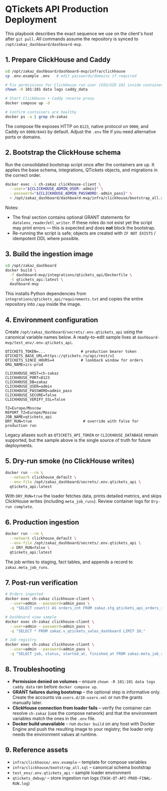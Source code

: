 ﻿# QTickets API Production Deployment

This playbook describes the exact sequence we use on the client's host after `git pull`. All commands assume the repository is synced to `/opt/zakaz_dashboard/dashboard-mvp`.

## 1. Prepare ClickHouse and Caddy

```bash
cd /opt/zakaz_dashboard/dashboard-mvp/infra/clickhouse
cp .env.example .env   # edit passwords/domains if required

# Fix permissions for ClickHouse run user (UID/GID 101 inside container)
chown -R 101:101 data logs caddy_data

# Start ClickHouse + Caddy reverse proxy
docker compose up -d

# Confirm containers are healthy
docker ps -a | grep ch-zakaz
```

The compose file exposes HTTP on `8123`, native protocol on `9000`, and Caddy on `8080/8443` by default. Adjust the `.env` file if you need alternative ports or domains.

## 2. Bootstrap the ClickHouse schema

Run the consolidated bootstrap script once after the containers are up. It applies the base schema, integrations, QTickets objects, and migrations in the correct order.

```bash
docker exec -i ch-zakaz clickhouse-client \
  --user="${CLICKHOUSE_ADMIN_USER:-admin}" \
  --password="${CLICKHOUSE_ADMIN_PASSWORD:-admin_pass}" \
  < /opt/zakaz_dashboard/dashboard-mvp/infra/clickhouse/bootstrap_all.sql
```

Notes:
- The final section contains optional GRANT statements for `datalens_reader`/`etl_writer`. If these roles do not exist yet the script may print errors — this is expected and does **not** block the bootstrap.
- Re-running the script is safe; objects are created with `IF NOT EXISTS` / idempotent DDL where possible.

## 3. Build the ingestion image

```bash
cd /opt/zakaz_dashboard
docker build \
  -f dashboard-mvp/integrations/qtickets_api/Dockerfile \
  -t qtickets_api:latest \
  dashboard-mvp
```

This installs Python dependencies from `integrations/qtickets_api/requirements.txt` and copies the entire repository into `/app` inside the image.

## 4. Environment configuration

Create `/opt/zakaz_dashboard/secrets/.env.qtickets_api` using the canonical variable names below. A ready-to-edit sample lives at `dashboard-mvp/test_env/.env.qtickets_api`.

```dotenv
QTICKETS_TOKEN=...                # production bearer token
QTICKETS_BASE_URL=https://qtickets.ru/api/rest/v1
QTICKETS_SINCE_HOURS=4            # lookback window for orders
ORG_NAME=irs-prod

CLICKHOUSE_HOST=ch-zakaz
CLICKHOUSE_PORT=8123
CLICKHOUSE_DB=zakaz
CLICKHOUSE_USER=admin
CLICKHOUSE_PASSWORD=admin_pass
CLICKHOUSE_SECURE=false
CLICKHOUSE_VERIFY_SSL=false

TZ=Europe/Moscow
REPORT_TZ=Europe/Moscow
JOB_NAME=qtickets_api
DRY_RUN=true                       # override with false for production run
```

Legacy aliases such as `QTICKETS_API_TOKEN` or `CLICKHOUSE_DATABASE` remain supported, but the sample above is the single source of truth for future deployments.

## 5. Dry-run smoke (no ClickHouse writes)

```bash
docker run --rm \
  --network clickhouse_default \
  --env-file /opt/zakaz_dashboard/secrets/.env.qtickets_api \
  qtickets_api:latest
```

With `DRY_RUN=true` the loader fetches data, prints detailed metrics, and skips ClickHouse writes (including `meta_job_runs`). Review container logs for `Dry-run complete`.

## 6. Production ingestion

```bash
docker run --rm \
  --network clickhouse_default \
  --env-file /opt/zakaz_dashboard/secrets/.env.qtickets_api \
  -e DRY_RUN=false \
  qtickets_api:latest
```

The job writes to staging, fact tables, and appends a record to `zakaz.meta_job_runs`.

## 7. Post-run verification

```bash
# Orders ingested
docker exec ch-zakaz clickhouse-client \
  --user=admin --password=admin_pass \
  -q "SELECT count() AS orders_cnt FROM zakaz.stg_qtickets_api_orders_raw;"

# Dashboard view sample
docker exec ch-zakaz clickhouse-client \
  --user=admin --password=admin_pass \
  -q "SELECT * FROM zakaz.v_qtickets_sales_dashboard LIMIT 10;"

# Job registry
docker exec ch-zakaz clickhouse-client \
  --user=admin --password=admin_pass \
  -q "SELECT job, status, started_at, finished_at FROM zakaz.meta_job_runs ORDER BY finished_at DESC LIMIT 5;"
```

## 8. Troubleshooting

- **Permission denied on volumes** – ensure `chown -R 101:101 data logs caddy_data` ran before `docker compose up`.
- **GRANT failures during bootstrap** – the optional step is informative only. Create the accounts via `users.d/10-users.xml` or run the grants manually later.
- **ClickHouse connection from loader fails** – verify the container can resolve `ch-zakaz` (use the compose network) and that the environment variables match the ones in the `.env` file.
- **Docker build unavailable** – run `docker build` on any host with Docker Engine and push the resulting image to your registry; the loader only needs the environment values at runtime.

## 9. Reference assets

- `infra/clickhouse/.env.example` – template for compose variables
- `infra/clickhouse/bootstrap_all.sql` – canonical schema bootstrap
- `test_env/.env.qtickets_api` – sample loader environment
- `qtickets_debug/` – store ingestion run logs (`TASK-QT-API-PROD-FINAL-RUN.log`)
